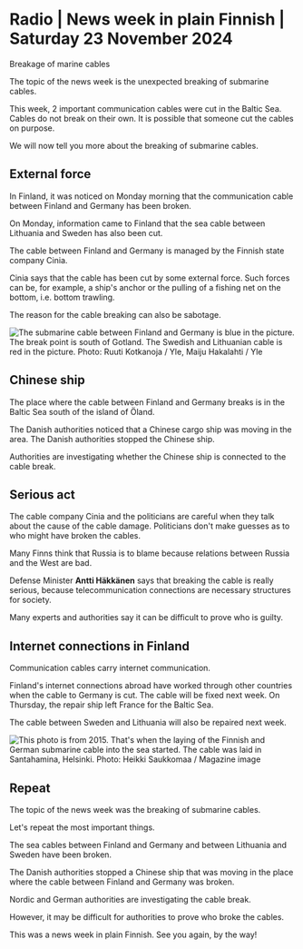 # Radio \| News week in plain Finnish \| Saturday 23 November 2024

Breakage of marine cables

The topic of the news week is the unexpected breaking of submarine cables.

This week, 2 important communication cables were cut in the Baltic Sea. Cables do not break on their own. It is possible that someone cut the cables on purpose.

We will now tell you more about the breaking of submarine cables.

## External force

In Finland, it was noticed on Monday morning that the communication cable between Finland and Germany has been broken.

On Monday, information came to Finland that the sea cable between Lithuania and Sweden has also been cut.

The cable between Finland and Germany is managed by the Finnish state company Cinia.

Cinia says that the cable has been cut by some external force. Such forces can be, for example, a ship's anchor or the pulling of a fishing net on the bottom, i.e. bottom trawling.

The reason for the cable breaking can also be sabotage.

![The submarine cable between Finland and Germany is blue in the picture. The break point is south of Gotland. The Swedish and Lithuanian cable is red in the picture. Photo: Ruuti Kotkanoja / Yle, Maiju Hakalahti / Yle](https://images.cdn.yle.fi/image/upload/c_crop,h_1080,w_1919,x_0,y_0/ar_1.7777777777777777,c_fill,g_faces,h_431,w_767/dpr_1.0/q_auto:eco/f_auto/fl_lossy/v1731959363/39-1381946673b99cb0901e)

## Chinese ship

The place where the cable between Finland and Germany breaks is in the Baltic Sea south of the island of Öland.

The Danish authorities noticed that a Chinese cargo ship was moving in the area. The Danish authorities stopped the Chinese ship.

Authorities are investigating whether the Chinese ship is connected to the cable break.

## Serious act

The cable company Cinia and the politicians are careful when they talk about the cause of the cable damage. Politicians don't make guesses as to who might have broken the cables.

Many Finns think that Russia is to blame because relations between Russia and the West are bad.

Defense Minister **Antti Häkkänen** says that breaking the cable is really serious, because telecommunication connections are necessary structures for society.

Many experts and authorities say it can be difficult to prove who is guilty.

## Internet connections in Finland

Communication cables carry internet communication.

Finland's internet connections abroad have worked through other countries when the cable to Germany is cut. The cable will be fixed next week. On Thursday, the repair ship left France for the Baltic Sea.

The cable between Sweden and Lithuania will also be repaired next week.

![This photo is from 2015. That's when the laying of the Finnish and German submarine cable into the sea started. The cable was laid in Santahamina, Helsinki. Photo: Heikki Saukkomaa / Magazine image](https://images.cdn.yle.fi/image/upload/c_crop,h_2767,w_4920,x_8,y_441/ar_1.7777777777777777,c_fill,g_faces,h_431,w_767/dpr_1.0/q_auto:eco/f_auto/fl_lossy/v1732012234/39-1382168673c638abfcfa)

## Repeat

The topic of the news week was the breaking of submarine cables.

Let's repeat the most important things.

The sea cables between Finland and Germany and between Lithuania and Sweden have been broken.

The Danish authorities stopped a Chinese ship that was moving in the place where the cable between Finland and Germany was broken.

Nordic and German authorities are investigating the cable break.

However, it may be difficult for authorities to prove who broke the cables.

This was a news week in plain Finnish. See you again, by the way!
